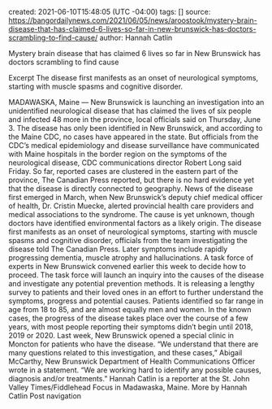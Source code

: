 
created: 2021-06-10T15:48:05 (UTC -04:00)
tags: []
source: https://bangordailynews.com/2021/06/05/news/aroostook/mystery-brain-disease-that-has-claimed-6-lives-so-far-in-new-brunswick-has-doctors-scrambling-to-find-cause/
author: Hannah Catlin

Mystery brain disease that has claimed 6 lives so far in New Brunswick has doctors scrambling to find cause

Excerpt
The disease first manifests as an onset of neurological symptoms, starting with muscle spasms and cognitive disorder.


MADAWASKA, Maine — New Brunswick is launching an investigation into an unidentified neurological disease that has claimed the lives of six people and infected 48 more in the province, local officials said on Thursday, June 3.
The disease has only been identified in New Brunswick, and according to the Maine CDC, no cases have appeared in the state. But officials from the CDC’s medical epidemiology and disease surveillance have communicated with Maine hospitals in the border region on the symptoms of the neurological disease, CDC communications director Robert Long said Friday.
So far, reported cases are clustered in the eastern part of the province, The Canadian Press reported, but there is no hard evidence yet that the disease is directly connected to geography.
News of the disease first emerged in March, when New Brunswick’s deputy chief medical officer of health, Dr. Cristin Muecke, alerted provincial health care providers and medical associations to the syndrome. The cause is yet unknown, though doctors have identified environmental factors as a likely origin.
The disease first manifests as an onset of neurological symptoms, starting with muscle spasms and cognitive disorder, officials from the team investigating the disease told The Canadian Press. Later symptoms include rapidly progressing dementia, muscle atrophy and hallucinations.
A task force of experts in New Brunswick convened earlier this week to decide how to proceed. The task force will launch an inquiry into the causes of the disease and investigate any potential prevention methods. It is releasing a lengthy survey to patients and their loved ones in an effort to further understand the symptoms, progress and potential causes.
Patients identified so far range in age from 18 to 85, and are almost equally men and women. In the known cases, the progress of the disease takes place over the course of a few years, with most people reporting their symptoms didn’t begin until 2018, 2019 or 2020.
Last week, New Brunswick opened a special clinic in Moncton for patients who have the disease.
“We understand that there are many questions related to this investigation, and these cases,” Abigail McCarthy, New Brunswick Department of Health Communications Officer wrote in a statement. “We are working hard to identify any possible causes, diagnosis and/or treatments.”
Hannah Catlin is a reporter at the St. John Valley Times/Fiddlehead Focus in Madawaska, Maine. More by Hannah Catlin
Post navigation